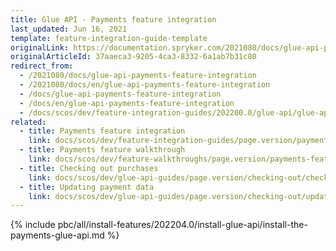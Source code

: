 ```yaml
---
title: Glue API - Payments feature integration
last_updated: Jun 16, 2021
template: feature-integration-guide-template
originalLink: https://documentation.spryker.com/2021080/docs/glue-api-payments-feature-integration
originalArticleId: 37aaeca3-9205-4ca3-8332-6a1ab7b31c80
redirect_from:
  - /2021080/docs/glue-api-payments-feature-integration
  - /2021080/docs/en/glue-api-payments-feature-integration
  - /docs/glue-api-payments-feature-integration
  - /docs/en/glue-api-payments-feature-integration
  - /docs/scos/dev/feature-integration-guides/202200.0/glue-api/glue-api-payments-feature-integration.html
related:
  - title: Payments feature integration
    link: docs/scos/dev/feature-integration-guides/page.version/payments-feature-integration.html
  - title: Payments feature walkthrough
    link: docs/scos/dev/feature-walkthroughs/page.version/payments-feature-walkthrough.html
  - title: Checking out purchases
    link: docs/scos/dev/glue-api-guides/page.version/checking-out/checking-out-purchases.html
  - title: Updating payment data
    link: docs/scos/dev/glue-api-guides/page.version/checking-out/updating-payment-data.html
---
```


{% include pbc/all/install-features/202204.0/install-glue-api/install-the-payments-glue-api.md %} <!-- To edit, see /_includes/pbc/all/install-features/202204.0/install-glue-api/install-the-payments-glue-api.md -->
